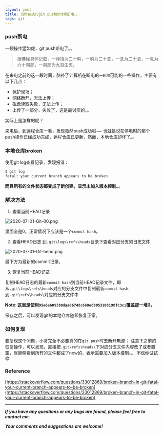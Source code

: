 ```yaml
---
layout: post
title: 当你在执行git push的时候断电。。
tags: git
---
```


### push断电

一顿操作猛如虎，git push断电了。。

> 据佛经具体记载，一弹指为二十瞬，一瞬为二十念，一念为二十息，一息为六十刹那，一刹那为九百生灭。

在来电之前的这一段时间，脑补了计算机在断电的`一刹那`可能的一些操作，主要有以下几点：

- 保护现场；
- 网络断开，无法上传；
- 磁盘读取失败，无法上传；
- 上传了一部分，失败了，这是最讨厌的。。

实际上是怎样的呢？

来电后，到远程仓库一看，发现竟然push成功啦~~
也就是说在停电时的那个push操作已经成功完成，远程仓库已更新，然而，本地仓库却坏了。。


### 本地仓库broken

使用git log查看记录，发现报错：

```bash
$ git log
fatal: your current branch appears to be broken
```

**而且所有的文件状态都变成了新创建，显示未加入版本控制。。**

### 解决方法

1. 查看当前HEAD记录

![2020-07-01-Git-00.png](https://github.com/heartsuit/heartsuit.github.io/raw/master/pictures/2020-07-01-Git-00.png)

里面全是0，正常情况下应该是一个`commit hash`。

2. 查看HEAD日志
到`.git\logs\refs\heads`目录下查看对应分支的日志文件

![2020-07-01-Git-head.png](https://github.com/heartsuit/heartsuit.github.io/raw/master/pictures/2020-07-01-Git-head.png)

最下方为最新的commit记录。

3. 恢复当前HEAD记录

复制HEAD日志的最新`commit hash`到当前HEAD记录文件，即从`.git\logs\refs\heads`对应的分支文件中复制最新`commit hash`到`.git\refs\heads\`对应的分支文件中

**Note: 这里是使用`95e6e609580daa06748c660e68053108198fc3c1`覆盖那一堆0。**

保存之后，可以发现git的本地仓库随即恢复正常。

### 如何复现

要复现这个问题，小哥完全不必要真的在`git push`时去断开电源；
注意下之前的恢复操作，可以发现，直接把`.git\refs\heads\`下对应分支文件内容改了或者置空，就能够看到所有的文件都成了new的，表示需要加入版本控制。。
不信你试试😎

### Reference

[https://stackoverflow.com/questions/33012869/broken-branch-in-git-fatal-your-current-branch-appears-to-be-broken](https://stackoverflow.com/questions/33012869/broken-branch-in-git-fatal-your-current-branch-appears-to-be-broken)

---

***If you have any questions or any bugs are found, please feel free to contact me.***

***Your comments and suggestions are welcome!***